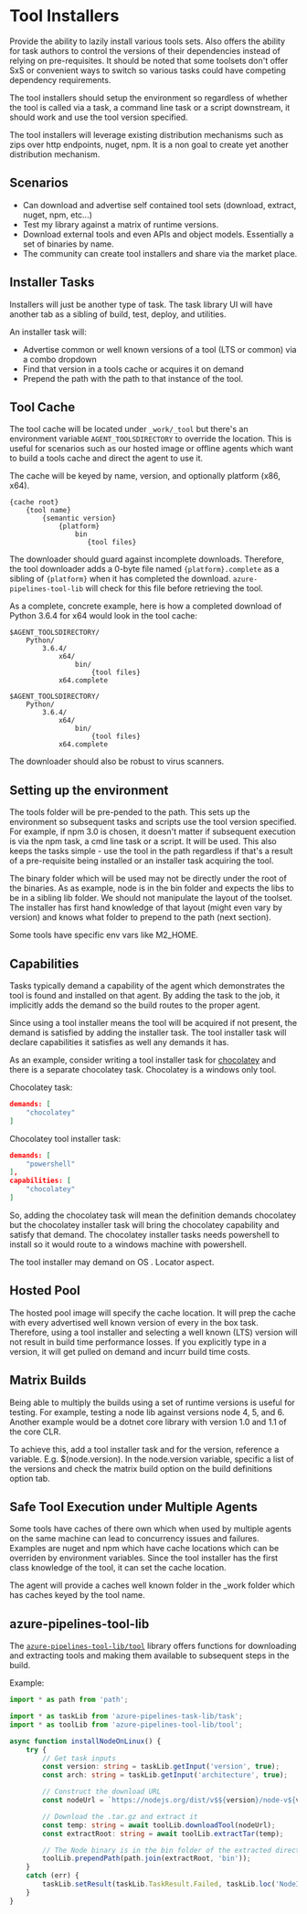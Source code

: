 # Tool Installers

Provide the ability to lazily install various tools sets.  Also offers the ability for task authors to control the versions of their dependencies instead of relying on pre-requisites.  It should be noted that some toolsets don't offer SxS or convenient ways to switch so various tasks could have competing dependency requirements.

The tool installers should setup the environment so regardless of whether the tool is called via a task, a command line task or a script downstream, it should work and use the tool version specified.

The tool installers will leverage existing distribution mechanisms such as zips over http endpoints, nuget, npm.  It is a non goal to create yet another distribution mechanism.

## Scenarios

  - Can download and advertise self contained tool sets (download, extract, nuget, npm, etc...)
  - Test my library against a matrix of runtime versions.
  - Download external tools and even APIs and object models.  Essentially a set of binaries by name.
  - The community can create tool installers and share via the market place.

## Installer Tasks

Installers will just be another type of task.  The task library UI will have another tab as a sibling of build, test, deploy, and utilities.

An installer task will:

  - Advertise common or well known versions of a tool (LTS or common) via a combo dropdown
  - Find that version in a tools cache or acquires it on demand
  - Prepend the path with the path to that instance of the tool.


## Tool Cache

The tool cache will be located under `_work/_tool` but there's an environment variable `AGENT_TOOLSDIRECTORY` to override the location.  This is useful for scenarios such as our hosted image or offline agents which want to build a tools cache and direct the agent to use it.

The cache will be keyed by name, version, and optionally platform (x86, x64).

```
{cache root}
    {tool name}
        {semantic version}
            {platform}
                bin
                   {tool files}
```

The downloader should guard against incomplete downloads. Therefore, the tool downloader adds a 0-byte file named `{platform}.complete` as a sibling of `{platform}` when it has completed the download. `azure-pipelines-tool-lib` will check for this file before retrieving the tool.

As a complete, concrete example, here is how a completed download of Python 3.6.4 for x64 would look in the tool cache:

```
$AGENT_TOOLSDIRECTORY/
    Python/
        3.6.4/
            x64/
                bin/
                    {tool files}
            x64.complete
```

```
$AGENT_TOOLSDIRECTORY/
    Python/
        3.6.4/
            x64/
                bin/
                    {tool files}
            x64.complete
```

The downloader should also be robust to virus scanners.

## Setting up the environment

The tools folder will be pre-pended to the path.  This sets up the environment so subsequent tasks and scripts use the tool version specified.  For example, if npm 3.0 is chosen, it doesn't matter if subsequent execution is via the npm task, a cmd line task or a script.  It will be used.  This also keeps the tasks simple - use the tool in the path regardless if that's a result of a pre-requisite being installed or an installer task acquiring the tool.

The binary folder which will be used may not be directly under the root of the binaries.  As as example, node is in the bin folder and expects the libs to be in a sibling lib folder.  We should not manipulate the layout of the toolset.  The installer has first hand knowledge of that layout (might even vary by version) and knows what folder to prepend to the path (next section).

Some tools have specific  env vars like M2_HOME.

## Capabilities

Tasks typically demand a capability of the agent which demonstrates the tool is found and installed on that agent.  By adding the task to the job, it implicitly adds the demand so the build routes to the proper agent.

Since using a tool installer means the tool will be acquired if not present, the demand is satisfied by adding the installer task.  The tool installer task will declare capabilities it satisfies as well any demands it has.

As an example, consider writing a tool installer task for [chocolatey](https://chocolatey.org) and there is a separate chocolatey task.  Chocolatey is a windows only tool.

Chocolatey task:
```JSON
demands: [
    "chocolatey"
]
```

Chocolatey tool installer task:
```JSON
demands: [
    "powershell"
],
capabilities: [
    "chocolatey"
]
```

So, adding the chocolatey task will mean the definition demands chocolatey but the chocolatey installer task will bring the chocolatey capability and satisfy that demand.  The chocolatey installer tasks needs powershell to install so it would route to a windows machine with powershell.

The tool installer may demand on OS .  Locator aspect.

## Hosted Pool

The hosted pool image will specify the cache location.  It will prep the cache with every advertised well known version of every in the box task.  Therefore, using a tool installer and selecting a well known (LTS) version will not result in build time performance losses.  If you explicitly type in a version, it will get pulled on demand and incurr build time costs.

## Matrix Builds

Being able to multiply the builds using a set of runtime versions is useful for testing.  For example, testing a node lib against versions node 4, 5, and 6.  Another example would be a dotnet core library with version 1.0 and 1.1 of the core CLR.

To achieve this, add a tool installer task and for the version, reference a variable.  E.g. $(node.version).  In the node.version variable, specific a list of the versions and check the matrix build option on the build definitions option tab.

## Safe Tool Execution under Multiple Agents

Some tools have caches of there own which when used by multiple agents on the same machine can lead to concurrency issues and failures.  Examples are nuget and npm which have cache locations which can be overriden by environment variables.  Since the tool installer has the first class knowledge of the tool, it can set the cache location.

The agent will provide a caches well known folder in the _work folder which has caches keyed by the tool name.

## azure-pipelines-tool-lib

The [`azure-pipelines-tool-lib/tool`](https://github.com/Microsoft/azure-pipelines-tool-lib/blob/master/tool.ts) library offers functions for downloading and extracting tools and making them available to subsequent steps in the build.

Example:
```TypeScript
import * as path from 'path';

import * as taskLib from 'azure-pipelines-task-lib/task';
import * as toolLib from 'azure-pipelines-tool-lib/tool';

async function installNodeOnLinux() {
    try {
        // Get task inputs
        const version: string = taskLib.getInput('version', true);
        const arch: string = taskLib.getInput('architecture', true);

        // Construct the download URL
        const nodeUrl = `https://nodejs.org/dist/v$${version}/node-v${version}-linux-${arch}.tar.gz`;

        // Download the .tar.gz and extract it
        const temp: string = await toolLib.downloadTool(nodeUrl);
        const extractRoot: string = await toolLib.extractTar(temp);

        // The Node binary is in the bin folder of the extracted directory
        toolLib.prependPath(path.join(extractRoot, 'bin'));
    }
    catch (err) {
        taskLib.setResult(taskLib.TaskResult.Failed, taskLib.loc('NodeInstallerFailed', err.message));
    }
}
```

